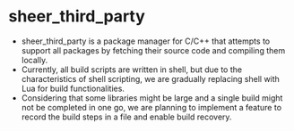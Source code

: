 # sheer_third_party

- sheer_third_party is a package manager for C/C++ that attempts to support all packages by fetching their source code and compiling them locally.
- Currently, all build scripts are written in shell, but due to the characteristics of shell scripting, we are gradually replacing shell with Lua for build functionalities.
- Considering that some libraries might be large and a single build might not be completed in one go, we are planning to implement a feature to record the build steps in a file and enable build recovery.
